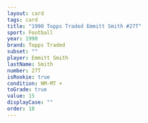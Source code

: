 ```yaml
---
layout: card
tags: card
title: "1990 Topps Traded Emmitt Smith #27T"
sport: Football
year: 1990
brand: Topps Traded
subset: ""
player: Emmitt Smith
lastName: Smith
number: 27T
isRookie: true
condition: NM-MT +
toGrade: true
value: 15
displayCase: ""
order: 10
---
```

